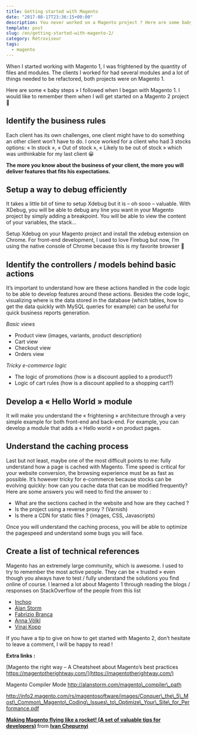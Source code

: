 ```yaml
---
title: Getting started with Magento
date: "2017-08-17T23:36:15+00:00"
description: You never worked on a Magento project ? Here are some baby steps to get started smoothly on a Magento project.
template: post
slug: /en/getting-started-with-magento-2/ 
category: Rétroviseur
tags:
  - magento
---
```


When I started working with Magento 1, I was frightened by the quantity of files and modules. The clients I worked for had several modules and a lot of things needed to be refactored, both projects were on Magento 1.

Here are some « baby steps » I followed when I began with Magento 1. I would like to remember them when I will get started on a Magento 2 project 🙂

## Identify the business rules

Each client has its own challenges, one client might have to do something an other client won&rsquo;t have to do. I once worked for a client who had 3 stocks options: « In stock », « Out of stock », « Likely to be out of stock » which was unthinkable for my last client 😀
  
**The more you know about the business of your client, the more you will deliver features that fits his expectations.**

## Setup a way to debug efficiently

It takes a little bit of time to setup Xdebug but it is &#8211; oh sooo &#8211; valuable. With XDebug, you will be able to debug any line you want in your Magento project by simply adding a breakpoint. You will be able to view the content of your variables, the stack&#8230;
  
Setup Xdebug on your Magento project and install the xdebug extension on Chrome. For front-end development, I used to love Firebug but now, I&rsquo;m using the native console of Chrome because this is my favorite browser 🙂

## Identify the controllers / models behind basic actions

It&rsquo;s important to understand how are these actions handled in the code logic to be able to develop features around these actions. Besides the code logic, visualizing where is the data stored in the database (which tables, how to get the data quickly with MySQL queries for example) can be useful for quick business reports generation.

_Basic views_ 

  * Product view (images, variants, product description)
  * Cart view
  * Checkout view
  * Orders view

_Tricky e-commerce logic_

  * The logic of promotions (how is a discount applied to a product?)
  * Logic of cart rules (how is a discount applied to a shopping cart?)

## Develop a « Hello World » module

It will make you understand the « frightening » architecture through a very simple example for both front-end and back-end. For example, you can develop a module that adds a « Hello world » on product pages.

## Understand the caching process

Last but not least, maybe one of the most difficult points to me: fully understand how a page is cached with Magento. Time speed is critical for your website conversion, the browsing experience must be as fast as possible. It&rsquo;s however tricky for e-commerce because stocks can be evolving quickly: how can you cache data that can be modified frequently? Here are some answers you will need to find the answer to :

  * What are the sections cached in the website and how are they cached ?
  * Is the project using a reverse proxy ? (Varnish)
  * Is there a CDN for static files ? (images, CSS, Javascripts)

Once you will understand the caching process, you will be able to optimize the pagespeed and understand some bugs you will face. 

## Create a list of technical references

Magento has an extremely large community, which is awesome. I used to try to remember the most active people. They can be « trusted » even though you always have to test / fully understand the solutions you find online of course. I learned a lot about Magento 1 through reading the blogs / responses on StackOverflow of the people from this list

  * <a href="http://inchoo.net/blog/" target="_blank">Inchoo</a>
  * <a href="http://alanstorm.com/" target="_blank">Alan Storm</a>
  * <a href="http://fbrnc.net/" target="_blank">Fabrizio Branca</a>
  * <a href="http://anna.voelkl.at/magento/" target="_blank">Anna Völkl</a>
  * <a href="http://vinaikopp.com/blog/list/" target="_blank">Vinai Kopp</a>

If you have a tip to give on how to get started with Magento 2, don&rsquo;t hesitate to leave a comment, I will be happy to read !

**Extra links :** 

[Magento the right way &#8211; A Cheatsheet about Magento&rsquo;s best practices https://magentotherightway.com/](https://magentotherightway.com/)

Magento Compiler Mode http://alanstorm.com/magento\_compiler\_path

http://info2.magento.com/rs/magentosoftware/images/Conquer\_the\_5\_Most\_Common\_Magento\_Coding\_Issues\_to\_Optimize\_Your\_Site\_for_Performance.pdf


<strong> <a href="https://www.slideshare.net/ivanchepurnyi/making-magento-flying-like-a-rocket-a-set-of-valuable-tips-for-developers" title="Making Magento flying like a rocket! (A set of valuable tips for developers)" target="_blank">Making Magento flying like a rocket! (A set of valuable tips for developers)</a> </strong> from <strong><a href="https://www.slideshare.net/ivanchepurnyi" target="_blank">Ivan Chepurnyi</a></strong>